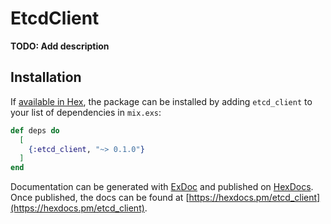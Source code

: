 # EtcdClient

**TODO: Add description**

## Installation

If [available in Hex](https://hex.pm/docs/publish), the package can be installed
by adding `etcd_client` to your list of dependencies in `mix.exs`:

```elixir
def deps do
  [
    {:etcd_client, "~> 0.1.0"}
  ]
end
```

Documentation can be generated with [ExDoc](https://github.com/elixir-lang/ex_doc)
and published on [HexDocs](https://hexdocs.pm). Once published, the docs can
be found at [https://hexdocs.pm/etcd_client](https://hexdocs.pm/etcd_client).

